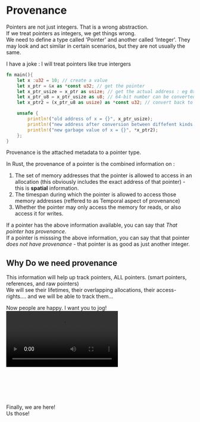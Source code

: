 # Provenance

Pointers are not just integers. That is a wrong abstraction.  
If we treat pointers as integers, we get things wrong.  
We need to define a type called 'Pointer' and another called 'Integer'. They may look and act similar in certain scenarios, but they are not usually the same.  

I have a joke : I will treat pointers like true intergers
```rust
fn main(){
    let x :u32 = 10; // create a value
    let x_ptr = &x as *const u32; // get the pointer
    let x_ptr_usize = x_ptr as usize; // get the actual address : eg 0x199901
    let x_ptr_u8 = x_ptr_usize as u8; // 64-bit number can be converted to a u8
    let x_ptr2 = (x_ptr_u8 as usize) as *const u32; // convert back to ptr

    unsafe {
        println!("old address of x = {}", x_ptr_usize);
        println!("new address after conversion between diffefent kinds of integers: {}", (x_ptr_u8 as usize));
        println!("new garbage value of x = {}", *x_ptr2);
    };
}
```


Provenance is the attached metadata to a pointer type.  

In Rust, the provenance of a pointer is the combined information on : 
1. The set of memory addresses that the pointer is allowed to access in an allocation (this obviously includes the exact address of that pointer) - this is **spatial** information.
2. The timespan during which the pointer is allowed to access those memory addresses (reffered to as Temporal aspect of provenance)
3. Whether the pointer may only access the memory for reads, or also access it for writes.  


If a pointer has the above information available, you can say that *That pointer has provenance*.  
If a pointer is misssing the above information, you can say that that pointer *does not have provenance* - that pointer is as good as just another integer.  



## Why Do we need provenance
This information will help up track pointers, ALL pointers. (smart pointers, references, and raw pointers)  
We will see their lifetimes, their overlapping allocations, their access-rights.... and we will be able to track them...

Now people are happy. I want you to jog!  
<video controls src="imgs/Get ready, get ready, ready to Jump ~ Otieno Kajwang.mp4" title="Title"></video> 


<br><br><br><br><br>
Finally, we are here!  
Us those!  
